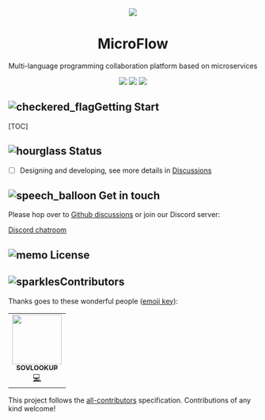 <div align="center">
<img src="https://avatars.githubusercontent.com/u/80379301?s=150"/>
<h1>MicroFlow</h1>
<p>
Multi-language programming collaboration platform based on microservices
</p>
<a href="https://github.com/microflows/microflow/blob/master/LICENSE.txt"><img src="https://img.shields.io/github/license/microflows/microflow?color=379c9c&style=flat-square"/></a>
<a href="https://github.com/microflows/microflow/stargazers"><img src="https://img.shields.io/github/stars/microflows/microflow?color=379c9c&style=flat-square"/></a>
<a href="https://discord.com/invite/wGSABhbCzN"><img src="https://img.shields.io/discord/813599680713457665?label=chat&logo=discord&color=379c9c&style=flat-square"/></a>
</div>

## ![checkered_flag](https://github.githubassets.com/images/icons/emoji/unicode/1f3c1.png)Getting Start

[TOC]

## ![hourglass](https://github.githubassets.com/images/icons/emoji/unicode/231b.png) Status

- [ ] Designing and developing, see more details in [Discussions](https://github.com/microflows/microflow/discussions)

## ![speech_balloon](https://github.githubassets.com/images/icons/emoji/unicode/1f4ac.png) Get in touch

Please hop over to [Github discussions](https://github.com/microflows/microflow/discussions) or join our Discord server:

[Discord chatroom](https://discord.com/invite/wGSABhbCzN)

## ![memo](https://github.githubassets.com/images/icons/emoji/unicode/1f4dd.png) License



## ![sparkles](https://github.githubassets.com/images/icons/emoji/unicode/2728.png)Contributors

Thanks goes to these wonderful people ([emoji key](https://allcontributors.org/docs/en/emoji-key)):

<!-- ALL-CONTRIBUTORS-LIST:START - Do not remove or modify this section -->
<!-- prettier-ignore-start -->
<!-- markdownlint-disable -->

<!-- ALL-CONTRIBUTORS-LIST:START - Do not remove or modify this section -->
<!-- prettier-ignore-start -->
<!-- markdownlint-disable -->
<table>
  <tr>
    <td align="center"><a href="https://github.com/SOVLOOKUP"><img src="https://avatars.githubusercontent.com/u/53158137?v=4?s=100" width="100px;" alt=""/><br /><sub><b>SOVLOOKUP</b></sub></a><br /><a href="https://github.com/Budibase/budibase/commits?author=SOVLOOKUP" title="Code">💻</a></td>
  </tr>
</table>

<!-- markdownlint-restore -->
<!-- prettier-ignore-end -->

<!-- ALL-CONTRIBUTORS-LIST:END -->

This project follows the [all-contributors](https://github.com/all-contributors/all-contributors) specification. Contributions of any kind welcome!

